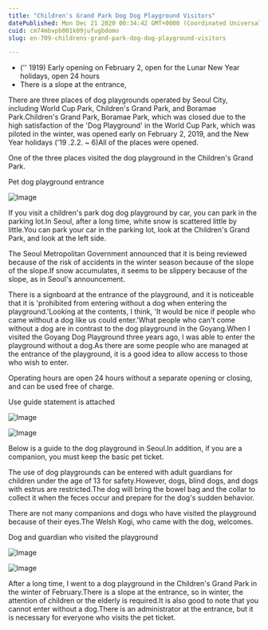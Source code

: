```yaml
---
title: "Children's Grand Park Dog Dog Playground Visitors"
datePublished: Mon Dec 21 2020 00:34:42 GMT+0000 (Coordinated Universal Time)
cuid: cm74mbvpb001k09jufugbdomo
slug: en-709-childrens-grand-park-dog-dog-playground-visitors

---
```



- ('' 1919) Early opening on February 2, open for the Lunar New Year holidays, open 24 hours
- There is a slope at the entrance,

There are three places of dog playgrounds operated by Seoul City, including World Cup Park, Children's Grand Park, and Boramae Park.Children's Grand Park, Boramae Park, which was closed due to the high satisfaction of the 'Dog Playground' in the World Cup Park, which was piloted in the winter, was opened early on February 2, 2019, and the New Year holidays ('19 .2.2. ~ 6)All of the places were opened.

One of the three places visited the dog playground in the Children's Grand Park.

Pet dog playground entrance

![Image](https://cdn.hashnode.com/res/hashnode/image/upload/v1739528444082/f8e5d64a-f905-409c-a94d-020becb691f6.jpeg)

If you visit a children's park dog dog playground by car, you can park in the parking lot.In Seoul, after a long time, white snow is scattered little by little.You can park your car in the parking lot, look at the Children's Grand Park, and look at the left side.

The Seoul Metropolitan Government announced that it is being reviewed because of the risk of accidents in the winter season because of the slope of the slope.If snow accumulates, it seems to be slippery because of the slope, as in Seoul's announcement.

There is a signboard at the entrance of the playground, and it is noticeable that it is 'prohibited from entering without a dog when entering the playground.'Looking at the contents, I think, 'It would be nice if people who came without a dog like us could enter.'What people who can't come without a dog are in contrast to the dog playground in the Goyang.When I visited the Goyang Dog Playground three years ago, I was able to enter the playground without a dog.As there are some people who are managed at the entrance of the playground, it is a good idea to allow access to those who wish to enter.

Operating hours are open 24 hours without a separate opening or closing, and can be used free of charge.

Use guide statement is attached

![Image](https://cdn.hashnode.com/res/hashnode/image/upload/v1739528446550/2ccec3df-ea9a-4e6a-992a-7c15d08d519c.jpeg)

![Image](https://cdn.hashnode.com/res/hashnode/image/upload/v1739528449269/a3e8e3ef-a1ab-408c-87d3-64e51887cbf9.jpeg)

Below is a guide to the dog playground in Seoul.In addition, if you are a companion, you must keep the basic pet ticket.

The use of dog playgrounds can be entered with adult guardians for children under the age of 13 for safety.However, dogs, blind dogs, and dogs with estrus are restricted.The dog will bring the bowel bag and the collar to collect it when the feces occur and prepare for the dog's sudden behavior.

There are not many companions and dogs who have visited the playground because of their eyes.The Welsh Kogi, who came with the dog, welcomes.

Dog and guardian who visited the playground

![Image](https://cdn.hashnode.com/res/hashnode/image/upload/v1739528452224/92f6bc28-7c45-458c-9f19-020a942fd64d.jpeg)

![Image](https://cdn.hashnode.com/res/hashnode/image/upload/v1739528454618/cacb55c1-b49e-4b19-bbdf-ce7700259dc4.jpeg)

After a long time, I went to a dog playground in the Children's Grand Park in the winter of February.There is a slope at the entrance, so in winter, the attention of children or the elderly is required.It is also good to note that you cannot enter without a dog.There is an administrator at the entrance, but it is necessary for everyone who visits the pet ticket.